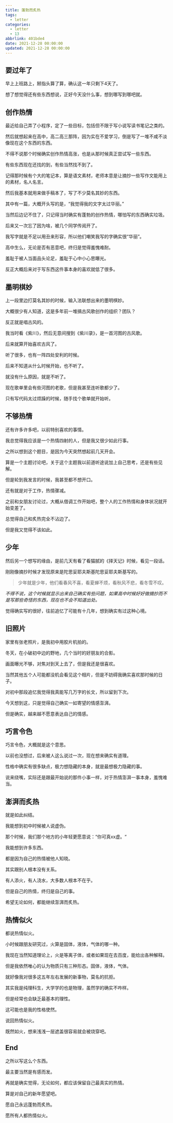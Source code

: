 ```yaml
---
title: 蓬勃而炙热
tags:
  - letter
categories:
  - letter
  - 13
abbrlink: 401bde4
date: 2021-12-28 00:00:00
updated: 2021-12-28 00:00:00
---
```


## 要过年了

早上上班路上，掰指头算了算，确认这一年只剩下4天了。

想了想觉得还有些东西想说，正好今天没什么事，想到哪写到哪吧就。



## 创作热情

最近给自己弄了小程序，定了一些目标，包括但不限于写小说写读书笔记之类的。

然后就想起来在高中，高二高三那阵，因为实在不爱学习，倒是写了一堆不咸不淡像现在这个东西的东西。

不得不说那个时候确实创作热情高涨，也是从那时候真正尝试写一些东西。

有些东西现在还找的到，有些当然找不到了。

记得那时候有个大的笔记本，算是语文素材，老师本意是让摘抄一些写作文能用上的素材，名人名言。

然后我基本就用来做手稿本了，写了不少莫名其妙的东西。

其中有一篇，大概开头写的是，“我觉得我的文字太过华丽。”

当然后边记不住了，只记得当时确实有蓬勃的创作热情，哪怕写的东西确实垃圾。

后来又一次忘了因为啥，被几个同学传阅开了。

我写字就是不足以用丑来形容，所以他们嘲笑我写的字确实很“华丽”。

高中生么，无论是否有恶意吧，终归是觉得羞愧难耐。

羞耻于被人当面品头论足，羞耻于心中小心思曝光。

反正大概后来对于写东西这件事本身的喜欢就低了很多。



## 墨明棋妙

上一段里边打莫名其妙的时候，输入法联想出来的墨明棋妙。

大概很少有人知道，这是多年前一堆搞古风歌创作的组织？团队？

反正就是唱古风的。

我当时看《紫川》，然后无意间搜到《紫川录》，是一首河图的古风歌。

后来就算开始喜欢古风了。

听了很多，也有一阵四处安利的时候。

后来不知道从什么时候开始，也不听了。

就没有什么原因，就是不听了。

现在歌单里会有些河图的老歌，但是我甚至连听歌都少了。

只有写代码太过烦躁的时候，随手找个歌单就开始听。



## 不够热情

还有许多许多吧，以前特别喜欢的事情。

我总觉得我应该是一个热情四射的人，但是我又很少如此行事。

之所以想到这个题目，是因为今天突然想起前几天开会。

算是一个主题讨论吧，关于这个主题我以前道听途说加上自己思考，还是有些见解。

但是轮到我发言的时候，我甚至都不想开口。

还有就是对于工作，热情骤减。

之前和女朋友讨论过，大概从借调工作开始吧，整个人的工作热情和身体状况就开始变差了。

总觉得自己和炙热完全不沾边了。

但是我又觉得不该如此。



## 少年

然后另一个想写的缘由，是前几天有看了看猫腻的《择天记》时候，看见一段话。

刚刚像摘抄时候才发现原来是陀思妥耶夫斯基陀思妥耶夫斯基写的。

> 少年就是少年，他们看春风不喜，看夏蝉不烦，看秋风不悲，看冬雪不叹。

*不得不说，这个时候就显示出来自己确实有些问题，如果高中时候好好做摘抄而不是写那些奇怪的东西，现在也不会不知道出处。*

觉得确实写的很好，往前追忆了可能有十几年，想到确实有过这种心境。



## 旧照片

家里有张老照片，是我初中用胶片机拍的。

冬天，在小破初中边的野地，几个当时的好朋友的合影。

画面曝光不够，对焦对到天上去了，但是我还是很喜欢。

当然其他五个人可能都没机会看见这个相片，但是不妨碍我确实喜欢那时候的日子。

对初中那段追忆我觉得我真能写几万字的长文，所以留到下次。

今天想到这，只是觉得自己确实一如寄望的情感澎湃。

但是确实，越来越不愿意表达自己的情感。



## 巧言令色

巧言令色，大概就是这个意思。

以前也没想过，后来被人这么说过一次，现在想来确实有道理。

性格中确实有很多缺点，极力想隐藏的本身，就是最想极力隐藏的事。

说来绕嘴，实际还是跟最开始说的那件小事一样，对于热情澎湃一事本身，羞愧难当。



## 澎湃而炙热

就是如此纠结。

我能想到初中时候被人说虚伪。

那个时候，我们那个地方的小年轻更愿意说：“你可真xx虚。“

我能想到许多东西。

都是因为自己的热情被他人知晓。

其实跟别人根本没有关系。

有人添火，有人浇水，大多数人根本不在乎。

但是自己的热情，终归是自己的事。

希望无论如何，都能继续澎湃而炙热。



## 热情似火

都说热情似火。

小时候跟朋友研究过，火算是固体，液体，气体的哪一种。

我现在当然知道理论上，火是等离子体，或者如果现在去百度，能给出各种解释。

但是我依然唯心的认为物质只有三种形态。固体，液体，气体。

就好像我对很多这五年左右发展的新事物，莫名的抗拒。

其实我是纯理科生，大学学的也是物理，虽然学的确实不咋样。

但是经常也会缺乏最基本的理性。

这可能也是我的性格使然。

说回热情似火。

既然如火，想来浅浅一层遮盖很容易就会被烧穿吧。



## End

之所以写这么个东西。

最主要当然是有感而发。

再就是确实觉得，无论如何，都应该保留自己最真实的热情。

算是对自己的新年愿望吧。

愿自己永远蓬勃而炙热。

愿所有人都热情似火。










